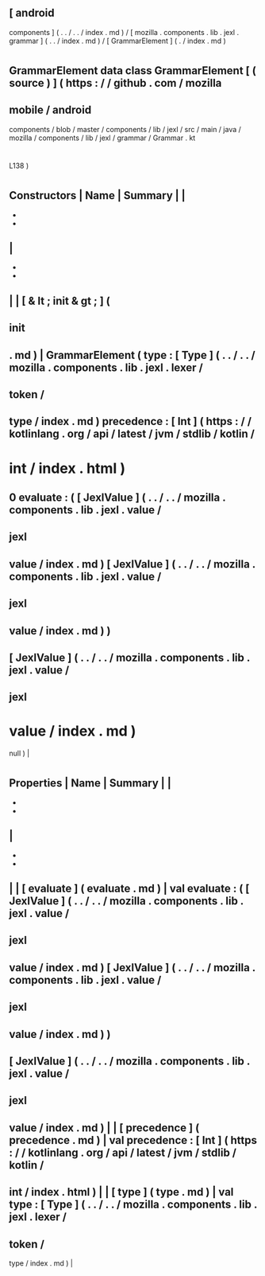 [
android
-
components
]
(
.
.
/
.
.
/
index
.
md
)
/
[
mozilla
.
components
.
lib
.
jexl
.
grammar
]
(
.
.
/
index
.
md
)
/
[
GrammarElement
]
(
.
/
index
.
md
)
#
GrammarElement
data
class
GrammarElement
[
(
source
)
]
(
https
:
/
/
github
.
com
/
mozilla
-
mobile
/
android
-
components
/
blob
/
master
/
components
/
lib
/
jexl
/
src
/
main
/
java
/
mozilla
/
components
/
lib
/
jexl
/
grammar
/
Grammar
.
kt
#
L138
)
#
#
#
Constructors
|
Name
|
Summary
|
|
-
-
-
|
-
-
-
|
|
[
&
lt
;
init
&
gt
;
]
(
-
init
-
.
md
)
|
GrammarElement
(
type
:
[
Type
]
(
.
.
/
.
.
/
mozilla
.
components
.
lib
.
jexl
.
lexer
/
-
token
/
-
type
/
index
.
md
)
precedence
:
[
Int
]
(
https
:
/
/
kotlinlang
.
org
/
api
/
latest
/
jvm
/
stdlib
/
kotlin
/
-
int
/
index
.
html
)
=
0
evaluate
:
(
[
JexlValue
]
(
.
.
/
.
.
/
mozilla
.
components
.
lib
.
jexl
.
value
/
-
jexl
-
value
/
index
.
md
)
[
JexlValue
]
(
.
.
/
.
.
/
mozilla
.
components
.
lib
.
jexl
.
value
/
-
jexl
-
value
/
index
.
md
)
)
-
>
[
JexlValue
]
(
.
.
/
.
.
/
mozilla
.
components
.
lib
.
jexl
.
value
/
-
jexl
-
value
/
index
.
md
)
=
null
)
|
#
#
#
Properties
|
Name
|
Summary
|
|
-
-
-
|
-
-
-
|
|
[
evaluate
]
(
evaluate
.
md
)
|
val
evaluate
:
(
[
JexlValue
]
(
.
.
/
.
.
/
mozilla
.
components
.
lib
.
jexl
.
value
/
-
jexl
-
value
/
index
.
md
)
[
JexlValue
]
(
.
.
/
.
.
/
mozilla
.
components
.
lib
.
jexl
.
value
/
-
jexl
-
value
/
index
.
md
)
)
-
>
[
JexlValue
]
(
.
.
/
.
.
/
mozilla
.
components
.
lib
.
jexl
.
value
/
-
jexl
-
value
/
index
.
md
)
|
|
[
precedence
]
(
precedence
.
md
)
|
val
precedence
:
[
Int
]
(
https
:
/
/
kotlinlang
.
org
/
api
/
latest
/
jvm
/
stdlib
/
kotlin
/
-
int
/
index
.
html
)
|
|
[
type
]
(
type
.
md
)
|
val
type
:
[
Type
]
(
.
.
/
.
.
/
mozilla
.
components
.
lib
.
jexl
.
lexer
/
-
token
/
-
type
/
index
.
md
)
|
